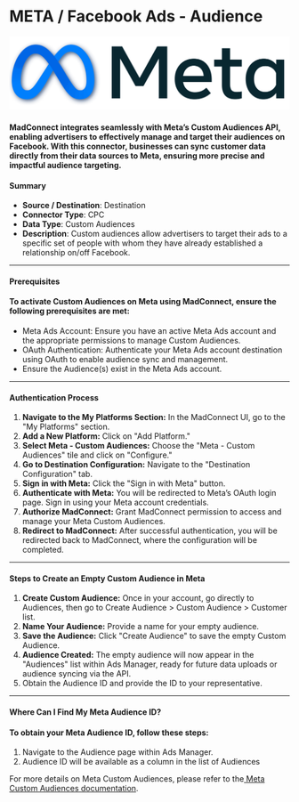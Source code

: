 # META / Facebook Ads - Audience

![](<.gitbook/assets/image (16).png>)

#### MadConnect integrates seamlessly with Meta’s Custom Audiences API, enabling advertisers to effectively manage and target their audiences on Facebook. With this connector, businesses can sync customer data directly from their data sources to Meta, ensuring more precise and impactful audience targeting.

#### **Summary**

* **Source / Destination**: Destination
* **Connector Type**: CPC
* **Data Type**: Custom Audiences
* **Description**: Custom audiences allow advertisers to target their ads to a specific set of people with whom they have already established a relationship on/off Facebook.

***

#### **Prerequisites**

#### To activate Custom Audiences on Meta using MadConnect, ensure the following prerequisites are met:

* Meta Ads Account: Ensure you have an active Meta Ads account and the appropriate permissions to manage Custom Audiences.
* OAuth Authentication: Authenticate your Meta Ads account destination using OAuth to enable audience sync and management.
* Ensure the Audience(s) exist in the Meta Ads account.

***

#### **Authentication Process**&#x20;

1. **Navigate to the My Platforms Section:** In the MadConnect UI, go to the "My Platforms" section.
2. **Add a New Platform:** Click on "Add Platform."
3. **Select Meta - Custom Audiences:** Choose the "Meta - Custom Audiences" tile and click on "Configure."
4. **Go to Destination Configuration:** Navigate to the "Destination Configuration" tab.
5. **Sign in with Meta:** Click the "Sign in with Meta" button.
6. **Authenticate with Meta:** You will be redirected to Meta’s OAuth login page. Sign in using your Meta account credentials.
7. **Authorize MadConnect:** Grant MadConnect permission to access and manage your Meta Custom Audiences.
8. **Redirect to MadConnect:** After successful authentication, you will be redirected back to MadConnect, where the configuration will be completed.

***

#### Steps to Create an Empty Custom Audience in Meta

1. **Create Custom Audience:** Once in your account, go directly to Audiences, then go to Create Audience > Custom Audience > Customer list.
2. **Name Your Audience:** Provide a name for your empty audience.&#x20;
3. **Save the Audience:** Click "Create Audience" to save the empty Custom Audience.
4. **Audience Created:** The empty audience will now appear in the "Audiences" list within Ads Manager, ready for future data uploads or audience syncing via the API.
5. Obtain the Audience ID and provide the ID to your representative.

***

#### Where Can I Find My Meta Audience ID?

#### To obtain your Meta Audience ID, follow these steps:

1. Navigate to the Audience page within Ads Manager.
2. Audience ID will be available as a column in the list of Audiences

For more details on Meta Custom Audiences, please refer to the[ Meta Custom Audiences documentation](https://www.facebook.com/business/help/744354708981227).
